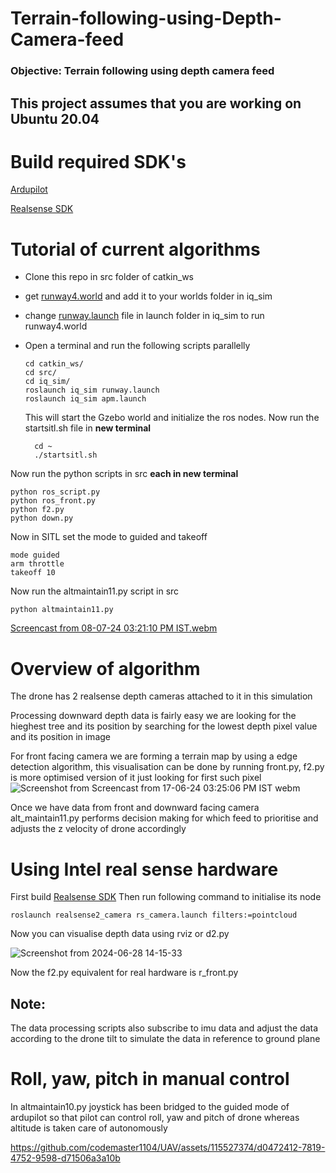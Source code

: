 # Terrain-following-using-Depth-Camera-feed
### Objective: Terrain following using depth camera feed
## This project assumes that you are working on Ubuntu 20.04

# Build required SDK's
[Ardupilot](https://docs.google.com/document/d/1ihAxgX1y3yRMqRnX1yWfk9WDaxZt8JmtFyEddi13SWw/edit)

[Realsense SDK](https://www.mouser.com/applications/getting-started-with-realsense-d455/)

# Tutorial of current algorithms
+ Clone this repo in src folder of catkin_ws
+ get [runway4.world](https://drive.google.com/file/d/1wEHAJMRoC_oQrESQtgkyWg47hVZCOi0y/view?usp=sharing) and add it to your worlds folder in iq_sim
+ change [runway.launch](https://drive.google.com/file/d/1GZMbl0JDaDLkVXpZpK9obQmARWhDPD52/view?usp=sharing) file in launch folder in iq_sim to run runway4.world
+ Open a terminal and run the following scripts parallelly   

  

      cd catkin_ws/
      cd src/
      cd iq_sim/
      roslaunch iq_sim runway.launch
      roslaunch iq_sim apm.launch
        
    This will start the Gzebo world and initialize the ros nodes.
    Now run the startsitl.sh file in **new terminal**

		cd ~
        ./startsitl.sh
Now run the python scripts in src **each in new terminal**

    python ros_script.py
    python ros_front.py
    python f2.py
    python down.py


Now in SITL set the mode to guided and takeoff

    mode guided
    arm throttle
    takeoff 10

Now run the altmaintain11.py script in src

    python altmaintain11.py


    
[Screencast from 08-07-24 03:21:10 PM IST.webm](https://github.com/codemaster1104/UAV/assets/115527374/7340066e-d0f3-4b90-83c0-3dbc77585eac)


# Overview of algorithm
The drone has 2 realsense depth cameras attached to it in this simulation

Processing downward depth data is fairly easy we are looking for the hieghest tree and its position by searching for the lowest depth pixel value and its position in image

For front facing camera we are forming a terrain map by using a edge detection algorithm, this visualisation can be done by running front.py, f2.py is more optimised version of it just looking for first such pixel
![Screenshot from Screencast from 17-06-24 03:25:06 PM IST webm](https://github.com/codemaster1104/UAV/assets/115527374/cb831b4e-7631-4bda-91c0-c376d4c5a3de)

Once we have data from front and downward facing camera alt_maintain11.py performs decision making for which feed to prioritise and adjusts the z velocity of drone accordingly

# Using Intel real sense hardware

First build [Realsense SDK](https://www.mouser.com/applications/getting-started-with-realsense-d455/)
Then run following command to initialise its node

    roslaunch realsense2_camera rs_camera.launch filters:=pointcloud
    
Now you can visualise depth data using  rviz or d2.py

![Screenshot from 2024-06-28 14-15-33](https://github.com/codemaster1104/UAV/assets/115527374/1f188de1-9f4e-40df-9005-3d6f2650f6e8)

Now the f2.py equivalent for real hardware is r_front.py

## Note:
The data processing scripts also subscribe to imu data and adjust the data according to the drone tilt to simulate the data in reference to ground plane

# Roll, yaw, pitch in manual control

In altmaintain10.py joystick has been bridged to the guided mode of ardupilot so that pilot can control roll, yaw and pitch of drone whereas altitude is taken care of autonomously






https://github.com/codemaster1104/UAV/assets/115527374/d0472412-7819-4752-9598-d71506a3a10b
